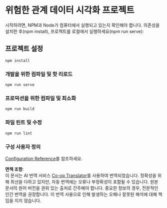 <!--
CO_OP_TRANSLATOR_METADATA:
{
  "original_hash": "5c51a54dd89075a7a362890117b7ed9e",
  "translation_date": "2025-08-25T18:04:33+00:00",
  "source_file": "3-Data-Visualization/13-meaningful-visualizations/solution/README.md",
  "language_code": "ko"
}
-->
# 위험한 관계 데이터 시각화 프로젝트

시작하려면, NPM과 Node가 컴퓨터에서 실행되고 있는지 확인해야 합니다. 의존성을 설치한 후(npm install), 프로젝트를 로컬에서 실행하세요(npm run serve):

## 프로젝트 설정
```
npm install
```

### 개발을 위한 컴파일 및 핫 리로드
```
npm run serve
```

### 프로덕션을 위한 컴파일 및 최소화
```
npm run build
```

### 파일 린트 및 수정
```
npm run lint
```

### 구성 사용자 정의
[Configuration Reference](https://cli.vuejs.org/config/)를 참조하세요.

**면책 조항**:  
이 문서는 AI 번역 서비스 [Co-op Translator](https://github.com/Azure/co-op-translator)를 사용하여 번역되었습니다. 정확성을 위해 최선을 다하고 있지만, 자동 번역에는 오류나 부정확성이 포함될 수 있습니다. 원본 문서의 원어 버전을 권위 있는 출처로 간주해야 합니다. 중요한 정보의 경우, 전문적인 인간 번역을 권장합니다. 이 번역 사용으로 인해 발생하는 오해나 잘못된 해석에 대해 책임을 지지 않습니다.
